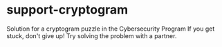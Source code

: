 # support-cryptogram
Solution for a cryptogram puzzle in the Cybersecurity Program
If you get stuck, don't give up! Try solving the problem with a partner.
